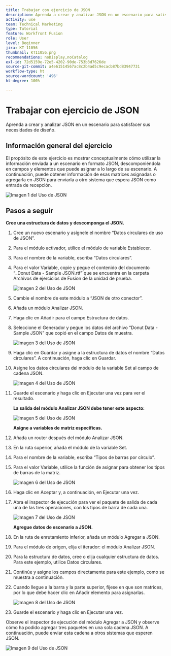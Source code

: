 ```yaml
---
title: Trabajar con ejercicio de JSON
description: Aprenda a crear y analizar JSON en un escenario para satisfacer sus necesidades de diseño.
activity: use
team: Technical Marketing
type: Tutorial
feature: Workfront Fusion
role: User
level: Beginner
jira: KT-11056
thumbnail: KT11056.png
recommendations: noDisplay,noCatalog
exl-id: 72d5159e-72e5-4202-90de-753b3d7626de
source-git-commit: a4e61514567ac8c2b4ad5c9ecacb87bd83947731
workflow-type: ht
source-wordcount: '496'
ht-degree: 100%

---
```


# Trabajar con ejercicio de JSON

Aprenda a crear y analizar JSON en un escenario para satisfacer sus necesidades de diseño.

## Información general del ejercicio

El propósito de este ejercicio es mostrar conceptualmente cómo utilizar la información enviada a un escenario en formato JSON, descomponiéndola en campos y elementos que puede asignar a lo largo de su escenario. A continuación, puede obtener información de esas matrices asignadas o agregarla en JSON para enviarla a otro sistema que espera JSON como entrada de recepción.

![Imagen 1 del Uso de JSON](../12-exercises/assets/working-with-json-walkthrough-1.png)

## Pasos a seguir

**Cree una estructura de datos y descomponga el JSON.**

1. Cree un nuevo escenario y asígnele el nombre “Datos circulares de uso de JSON”.
1. Para el módulo activador, utilice el módulo de variable Establecer.
1. Para el nombre de la variable, escriba “Datos circulares”.
1. Para el valor Variable, copie y pegue el contenido del documento “_Donut Data - Sample JSON.rtf” que se encuentra en la carpeta Archivos de ejercicios de Fusion de la unidad de prueba.

   ![Imagen 2 del Uso de JSON](../12-exercises/assets/working-with-json-walkthrough-2.png)

1. Cambie el nombre de este módulo a “JSON de otro conector”.
1. Añada un módulo Analizar JSON.
1. Haga clic en Añadir para el campo Estructura de datos.
1. Seleccione el Generador y pegue los datos del archivo “Donut Data - Sample JSON” que copió en el campo Datos de muestra.

   ![Imagen 3 del Uso de JSON](../12-exercises/assets/working-with-json-walkthrough-3.png)

1. Haga clic en Guardar y asigne a la estructura de datos el nombre “Datos circulares”. A continuación, haga clic en Guardar.
1. Asigne los datos circulares del módulo de la variable Set al campo de cadena JSON.

   ![Imagen 4 del Uso de JSON](../12-exercises/assets/working-with-json-walkthrough-4.png)

1. Guarde el escenario y haga clic en Ejecutar una vez para ver el resultado.

   **La salida del módulo Analizar JSON debe tener este aspecto:**

   ![Imagen 5 del Uso de JSON](../12-exercises/assets/working-with-json-walkthrough-5.png)

   **Asigne a variables de matriz específicas.**

1. Añada un router después del módulo Analizar JSON.
1. En la ruta superior, añada el módulo de la variable Set.
1. Para el nombre de la variable, escriba “Tipos de barras por círculo”.
1. Para el valor Variable, utilice la función de asignar para obtener los tipos de barras de la matriz.

   ![Imagen 6 del Uso de JSON](../12-exercises/assets/working-with-json-walkthrough-6.png)

1. Haga clic en Aceptar y, a continuación, en Ejecutar una vez.
1. Abra el inspector de ejecución para ver el paquete de salida de cada una de las tres operaciones, con los tipos de barra de cada una.

   ![Imagen 7 del Uso de JSON](../12-exercises/assets/working-with-json-walkthrough-7.png)

   **Agregue datos de escenario a JSON.**

1. En la ruta de enrutamiento inferior, añada un módulo Agregar a JSON.
1. Para el módulo de origen, elija el iterador: el módulo Analizar JSON.
1. Para la estructura de datos, cree o elija cualquier estructura de datos. Para este ejemplo, utilice Datos circulares.
1. Continúe y asigne los campos directamente para este ejemplo, como se muestra a continuación.
1. Cuando llegue a la barra y la parte superior, fíjese en que son matrices, por lo que debe hacer clic en Añadir elemento para asignarlas.

   ![Imagen 8 del Uso de JSON](../12-exercises/assets/working-with-json-walkthrough-8.png)

1. Guarde el escenario y haga clic en Ejecutar una vez.

Observe el inspector de ejecución del módulo Agregar a JSON y observe cómo ha podido agregar tres paquetes en una sola cadena JSON. A continuación, puede enviar esta cadena a otros sistemas que esperen JSON.

![Imagen 9 del Uso de JSON](../12-exercises/assets/working-with-json-walkthrough-9.png)
